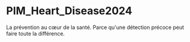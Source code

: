 # PIM_Heart_Disease2024
La prévention au cœur de la santé. Parce qu'une détection précoce peut faire toute la différence.
